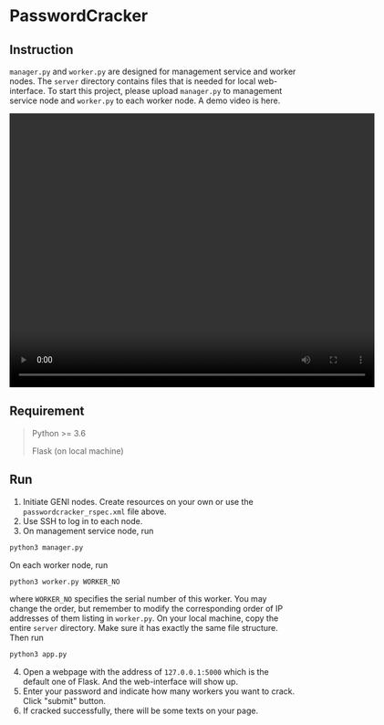 # PasswordCracker

## Instruction

`manager.py` and `worker.py` are designed for management service and worker nodes. The `server` directory contains files that is needed for local web-interface. To start this project, please upload `manager.py` to management service node and `worker.py` to each worker node. A demo video is here.

<video src="https://drive.google.com/file/d/19WShcWp8U4CRlDlgttdfOm7hAjwtwFQx/preview" width="640" height="480" allow="autoplay"></video>

## Requirement

> Python >= 3.6
>
> Flask (on local machine)

## Run

1. Initiate GENI nodes. Create resources on your own or use the `passwordcracker_rspec.xml` file above.
2. Use SSH to log in to each node.
3. On management service node, run
```bash
python3 manager.py
```
On each worker node, run
```bash
python3 worker.py WORKER_NO
```
where `WORKER_NO` specifies the serial number of this worker. You may change the order, but remember to modify the corresponding order of IP addresses of them listing in `worker.py`.
On your local machine, copy the entire `server` directory. Make sure it has exactly the same file structure. Then run
```bash
python3 app.py
```
4. Open a webpage with the address of `127.0.0.1:5000` which is the default one of Flask. And the web-interface will show up.
5. Enter your password and indicate how many workers you want to crack. Click "submit" button.
6. If cracked successfully, there will be some texts on your page.
